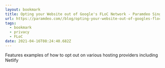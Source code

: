 ```yaml
---
layout: bookmark
title: Opting your Website out of Google's FLoC Network - Paramdeo Singh
url: https://paramdeo.com//blog/opting-your-website-out-of-googles-floc-network
tags:
  - bookmark
  - privacy
  - FLoC
date: 2021-04-16T08:24:40.682Z
---
```

 Features examples of how to opt out on various hosting providers including
 Netlify